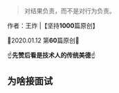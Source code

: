 > 对结果负责，而不是对行为负责。

作者：王炸  |【坚持**1000**篇原创】 

📱2020.01.12 第**60**篇原创📱

☝️**先赞后看是技术人的传统美德**☝️

## 为啥接面试





